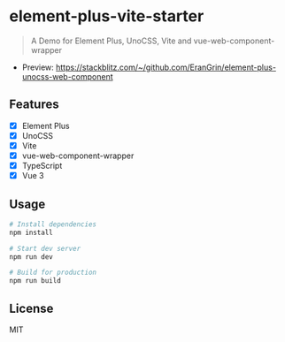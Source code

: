 # element-plus-vite-starter

> A Demo for Element Plus, UnoCSS, Vite and vue-web-component-wrapper

- Preview: <https://stackblitz.com/~/github.com/EranGrin/element-plus-unocss-web-component>

## Features

- [x] Element Plus
- [x] UnoCSS
- [x] Vite
- [x] vue-web-component-wrapper
- [x] TypeScript
- [x] Vue 3

## Usage

```bash
# Install dependencies
npm install

# Start dev server
npm run dev

# Build for production
npm run build
```

## License

MIT

